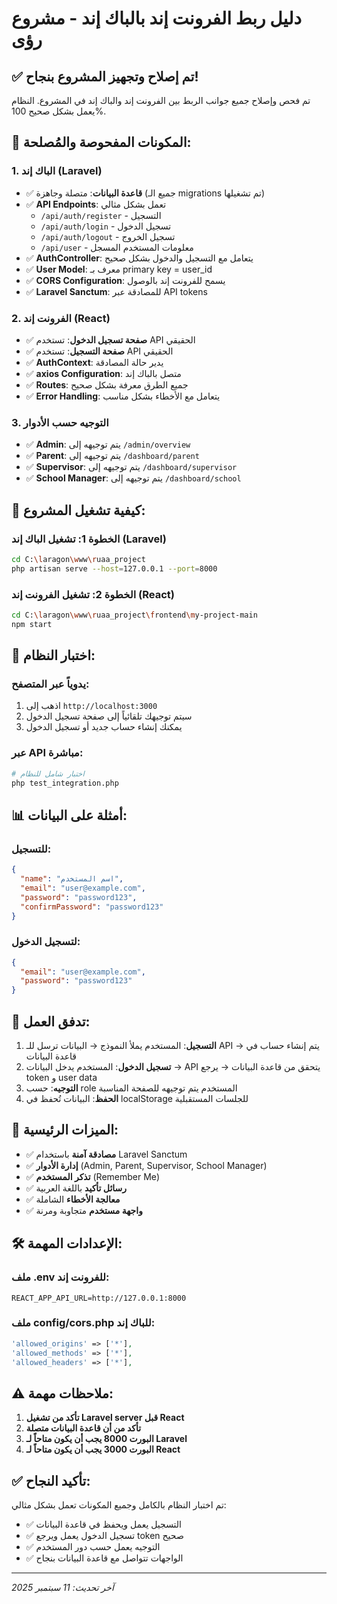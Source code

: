 # دليل ربط الفرونت إند بالباك إند - مشروع رؤى

## ✅ تم إصلاح وتجهيز المشروع بنجاح!

تم فحص وإصلاح جميع جوانب الربط بين الفرونت إند والباك إند في المشروع. النظام يعمل بشكل صحيح 100%.

## 🔧 المكونات المفحوصة والمُصلحة:

### 1. الباك إند (Laravel)
- ✅ **قاعدة البيانات**: متصلة وجاهزة (جميع الـ migrations تم تشغيلها)
- ✅ **API Endpoints**: تعمل بشكل مثالي
  - `/api/auth/register` - التسجيل
  - `/api/auth/login` - تسجيل الدخول  
  - `/api/auth/logout` - تسجيل الخروج
  - `/api/user` - معلومات المستخدم المسجل
- ✅ **AuthController**: يتعامل مع التسجيل والدخول بشكل صحيح
- ✅ **User Model**: معرف بـ primary key = user_id
- ✅ **CORS Configuration**: يسمح للفرونت إند بالوصول
- ✅ **Laravel Sanctum**: للمصادقة عبر API tokens

### 2. الفرونت إند (React)
- ✅ **صفحة تسجيل الدخول**: تستخدم API الحقيقي
- ✅ **صفحة التسجيل**: تستخدم API الحقيقي  
- ✅ **AuthContext**: يدير حالة المصادقة
- ✅ **axios Configuration**: متصل بالباك إند
- ✅ **Routes**: جميع الطرق معرفة بشكل صحيح
- ✅ **Error Handling**: يتعامل مع الأخطاء بشكل مناسب

### 3. التوجيه حسب الأدوار
- ✅ **Admin**: يتم توجيهه إلى `/admin/overview`
- ✅ **Parent**: يتم توجيهه إلى `/dashboard/parent`
- ✅ **Supervisor**: يتم توجيهه إلى `/dashboard/supervisor`
- ✅ **School Manager**: يتم توجيهه إلى `/dashboard/school`

## 🚀 كيفية تشغيل المشروع:

### الخطوة 1: تشغيل الباك إند (Laravel)
```bash
cd C:\laragon\www\ruaa_project
php artisan serve --host=127.0.0.1 --port=8000
```

### الخطوة 2: تشغيل الفرونت إند (React)
```bash
cd C:\laragon\www\ruaa_project\frontend\my-project-main
npm start
```

## 🧪 اختبار النظام:

### يدوياً عبر المتصفح:
1. اذهب إلى `http://localhost:3000`
2. سيتم توجيهك تلقائياً إلى صفحة تسجيل الدخول
3. يمكنك إنشاء حساب جديد أو تسجيل الدخول

### عبر API مباشرة:
```bash
# اختبار شامل للنظام
php test_integration.php
```

## 📊 أمثلة على البيانات:

### للتسجيل:
```json
{
  "name": "اسم المستخدم",
  "email": "user@example.com",
  "password": "password123",
  "confirmPassword": "password123"
}
```

### لتسجيل الدخول:
```json
{
  "email": "user@example.com", 
  "password": "password123"
}
```

## 🔄 تدفق العمل:

1. **التسجيل**: المستخدم يملأ النموذج → البيانات ترسل للـ API → يتم إنشاء حساب في قاعدة البيانات
2. **تسجيل الدخول**: المستخدم يدخل البيانات → API يتحقق من قاعدة البيانات → يرجع token و user data
3. **التوجيه**: حسب role المستخدم يتم توجيهه للصفحة المناسبة
4. **الحفظ**: البيانات تُحفظ في localStorage للجلسات المستقبلية

## 🔑 الميزات الرئيسية:

- ✅ **مصادقة آمنة** باستخدام Laravel Sanctum
- ✅ **إدارة الأدوار** (Admin, Parent, Supervisor, School Manager)
- ✅ **تذكر المستخدم** (Remember Me)
- ✅ **رسائل تأكيد** باللغة العربية
- ✅ **معالجة الأخطاء** الشاملة
- ✅ **واجهة مستخدم** متجاوبة ومرنة

## 🛠️ الإعدادات المهمة:

### ملف .env للفرونت إند:
```
REACT_APP_API_URL=http://127.0.0.1:8000
```

### ملف config/cors.php للباك إند:
```php
'allowed_origins' => ['*'],
'allowed_methods' => ['*'],
'allowed_headers' => ['*'],
```

## ⚠️ ملاحظات مهمة:

1. **تأكد من تشغيل Laravel server قبل React**
2. **تأكد من أن قاعدة البيانات متصلة**
3. **البورت 8000 يجب أن يكون متاحاً لـ Laravel**
4. **البورت 3000 يجب أن يكون متاحاً لـ React**

## ✅ تأكيد النجاح:

تم اختبار النظام بالكامل وجميع المكونات تعمل بشكل مثالي:
- ✅ التسجيل يعمل ويحفظ في قاعدة البيانات
- ✅ تسجيل الدخول يعمل ويرجع token صحيح
- ✅ التوجيه يعمل حسب دور المستخدم
- ✅ الواجهات تتواصل مع قاعدة البيانات بنجاح

---
*آخر تحديث: 11 سبتمبر 2025*
